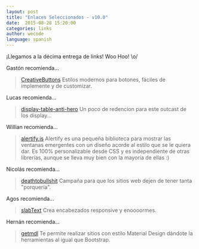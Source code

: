 ```yaml
---
layout: post
title: "Enlaces Seleccionados - v10.0"
date:  2015-08-28 15:20:00
categories: links
author: wecode
language: spanish
---
```


¡Llegamos a la décima entrega de links! Woo Hoo! \o/

Gastón recomienda...

> [CreativeButtons][nan-pick]
> Estilos modernos para botones, fáciles de implemente y de customizar.

Lucas recomienda...

> [display-table-anti-hero][delucas-pick]
> Un poco de redencion para este outcast de los display...

Willian recomienda...

> [alertify.js][will-pick]
> Alertify es una pequeña biblioteca para mostrar las ventanas emergentes con un diseño acorde al estilo que se le quiera dar. Es 100% personalizable desde CSS y es independiente de otras librerías, aunque se lleva muy bien con la mayoría de ellas :)

Nicolás recomienda...

> [deathtobullshit][nico-pick]
> Campaña para que los sitios web dejen de tener tanta "porquería".

Agos recomienda...

> [slabText][agos-pick]
> Crea encabezados responsive y enoooormes.

Hernán recomienda...

> [getmdl][chila-pick]
> Te permite realizar sitios con estilo Material Design dándote la herramientas al igual que Bootstrap.

[nan-pick]: https://github.com/codrops/CreativeButtons
[delucas-pick]: http://colintoh.com/blog/display-table-anti-hero
[will-pick]: http://fabien-d.github.io/alertify.js
[nico-pick]: http://deathtobullshit.com/
[agos-pick]: http://freqdec.github.io/slabText/
[chila-pick]: http://www.getmdl.io/
